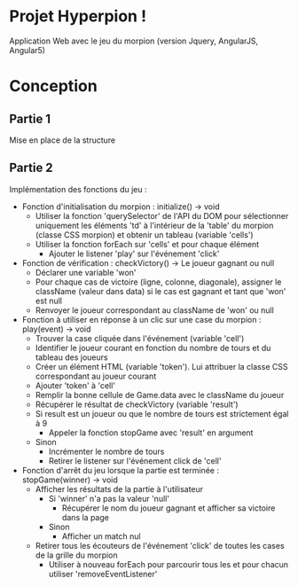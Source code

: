 # Projet Hyperpion !
Application Web avec le jeu du morpion (version Jquery, AngularJS, Angular5)

# Conception
## Partie 1
Mise en place de la structure

## Partie 2
Implémentation des fonctions du jeu :

* Fonction d'initialisation du morpion : initialize() -> void
  - Utiliser la fonction 'querySelector' de l'API du DOM pour sélectionner uniquement les éléments 'td' à l'intérieur de la 'table' du morpion (classe CSS morpion) et obtenir un tableau (variable 'cells')
  - Utiliser la fonction forEach sur 'cells' et pour chaque élément
    - Ajouter le listener 'play' sur l'événement 'click'
* Fonction de vérification : checkVictory() -> Le joueur gagnant ou null
  - Déclarer une variable 'won'
  - Pour chaque cas de victoire (ligne, colonne, diagonale), assigner le className (valeur dans data) si le cas est gagnant et tant que 'won' est null
  - Renvoyer le joueur correspondant au className de 'won' ou null
* Fonction à utiliser en réponse à un clic sur une case du morpion : play(event) -> void
  - Trouver la case cliquée dans l'événement (variable 'cell')
  - Identifier le joueur courant en fonction du nombre de tours et du tableau des joueurs
  - Créer un élément HTML (variable 'token'). Lui attribuer la classe CSS correspondant au joueur courant
  - Ajouter 'token' à 'cell'
  - Remplir la bonne cellule de Game.data avec le className du joueur
  - Récupérer le résultat de checkVictory (variable 'result')
  - Si result est un joueur ou que le nombre de tours est strictement égal à 9
    - Appeler la fonction stopGame avec 'result' en argument
  - Sinon
    - Incrémenter le nombre de tours
    - Retirer le listener sur l'événement click de 'cell'
* Fonction d'arrêt du jeu lorsque la partie est terminée : stopGame(winner) -> void
  - Afficher les résultats de la partie à l'utilisateur
    - Si 'winner' n'a pas la valeur 'null'
      - Récupérer le nom du joueur gagnant et afficher sa victoire dans la page
    - Sinon
      - Afficher un match nul
  - Retirer tous les écouteurs de l'événement 'click' de toutes les cases de la grille du morpion
    - Utiliser à nouveau forEach pour parcourir tous les <td> et pour chacun utiliser 'removeEventListener'

